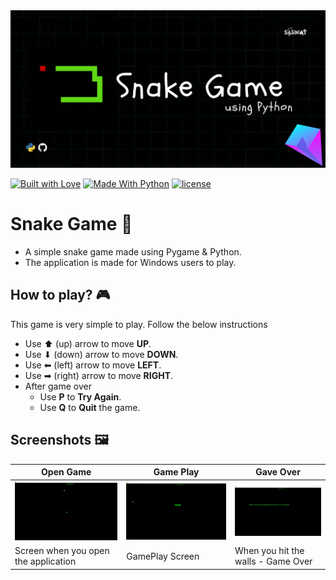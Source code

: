 <img src = "https://raw.githubusercontent.com/saswatsamal/Snake-Game/master/img/header.gif">

[![Built with Love](https://img.shields.io/badge/Made%20with-%E2%99%A5-orange?style=for-the-badge)]() [![Made With Python](https://img.shields.io/badge/Built%20with-Python-blue?style=for-the-badge&logo=python)]() [![license](https://img.shields.io/github/license/saswatsamal/Snake-Game?color=orange&style=for-the-badge)]()

# Snake Game 🐍
- A simple snake game made using Pygame & Python.
- The application is made for Windows users to play.

## How to play? 🎮
This game is very simple to play. Follow the below instructions
- Use ⬆ (up) arrow to move **UP**.
- Use ⬇ (down) arrow to move **DOWN**.
- Use ⬅ (left) arrow to move **LEFT**.
- Use ➡ (right) arrow to move **RIGHT**.
- After game over
  - Use **P** to **Try Again**.
  - Use **Q** to **Quit** the game.

## Screenshots 🖼
Open Game | Game Play | Gave Over
------------ | ------------- | -------------
<img src="https://github.com/saswatsamal/Snake-Game/blob/master/img/screenshot1.jpg" width=500> | <img src="https://github.com/saswatsamal/Snake-Game/blob/master/img/screenshot3.jpg" width=500> | <img src="https://github.com/saswatsamal/Snake-Game/blob/master/img/screenshot2.jpg" width=500>
Screen when you open the application | GamePlay Screen | When you hit the walls - Game Over |


